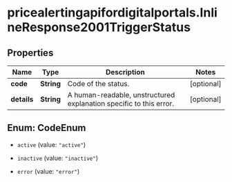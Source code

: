 # pricealertingapifordigitalportals.InlineResponse2001TriggerStatus

## Properties

Name | Type | Description | Notes
------------ | ------------- | ------------- | -------------
**code** | **String** | Code of the status. | [optional] 
**details** | **String** | A human-readable, unstructured explanation specific to this error. | [optional] 



## Enum: CodeEnum


* `active` (value: `"active"`)

* `inactive` (value: `"inactive"`)

* `error` (value: `"error"`)




